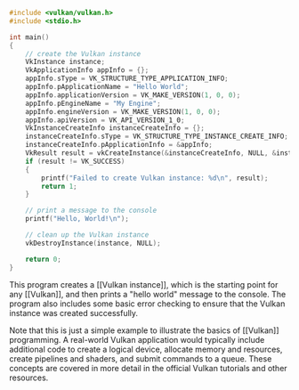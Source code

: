 ```c++
#include <vulkan/vulkan.h>
#include <stdio.h>

int main()
{
    // create the Vulkan instance
    VkInstance instance;
    VkApplicationInfo appInfo = {};
    appInfo.sType = VK_STRUCTURE_TYPE_APPLICATION_INFO;
    appInfo.pApplicationName = "Hello World";
    appInfo.applicationVersion = VK_MAKE_VERSION(1, 0, 0);
    appInfo.pEngineName = "My Engine";
    appInfo.engineVersion = VK_MAKE_VERSION(1, 0, 0);
    appInfo.apiVersion = VK_API_VERSION_1_0;
    VkInstanceCreateInfo instanceCreateInfo = {};
    instanceCreateInfo.sType = VK_STRUCTURE_TYPE_INSTANCE_CREATE_INFO;
    instanceCreateInfo.pApplicationInfo = &appInfo;
    VkResult result = vkCreateInstance(&instanceCreateInfo, NULL, &instance);
    if (result != VK_SUCCESS)
    {
        printf("Failed to create Vulkan instance: %d\n", result);
        return 1;
    }

    // print a message to the console
    printf("Hello, World!\n");

    // clean up the Vulkan instance
    vkDestroyInstance(instance, NULL);

    return 0;
}
```

This program creates a [[Vulkan instance]], which is the starting point for any [[Vulkan]], and then prints a "hello world" message to the console. The program also includes some basic error checking to ensure that the Vulkan instance was created successfully.

Note that this is just a simple example to illustrate the basics of [[Vulkan]] programming. A real-world Vulkan application would typically include additional code to create a logical device, allocate memory and resources, create pipelines and shaders, and submit commands to a queue. These concepts are covered in more detail in the official Vulkan tutorials and other resources.